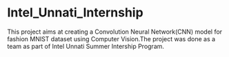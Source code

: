 # Intel_Unnati_Internship
This project aims at creating a Convolution Neural Network(CNN) model for fashion MNIST dataset using Computer Vision.The project was done as a team as part of Intel Unnati Summer Intership Program.
